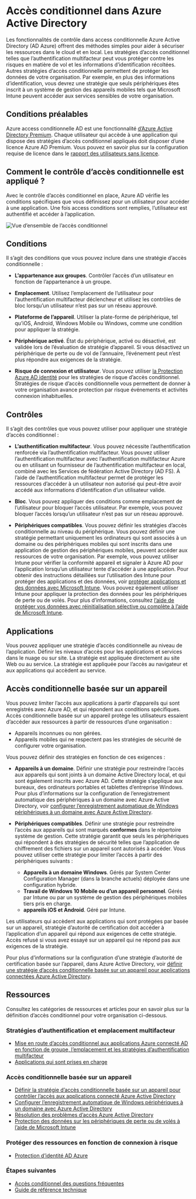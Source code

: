 <Properties
    pageTitle="Accès à conditionnelle Azure Active Directory | Microsoft Azure"  
    description="Utiliser le contrôle d’accès conditionnel dans Azure Active Directory pour vérifier des conditions spécifiques lors de l’authentification pour l’accès aux applications."  
    services="active-directory"
    keywords="accès conditionnel aux applications, accès conditionnel avec Azure AD, un accès sécurisé aux ressources d’entreprise, les stratégies d’accès conditionnel"
    documentationCenter=""
    authors="markusvi"
    manager="femila"
    editor=""/>

<tags
    ms.service="active-directory"
    ms.devlang="na"
    ms.topic="article"
    ms.tgt_pltfrm="na"
    ms.workload="identity"
    ms.date="09/21/2016"
    ms.author="markvi"/>


# <a name="conditional-access-in-azure-active-directory"></a>Accès conditionnel dans Azure Active Directory   

Les fonctionnalités de contrôle dans access conditionnelle Azure Active Directory (AD Azure) offrent des méthodes simples pour aider à sécuriser les ressources dans le cloud et en local. Les stratégies d’accès conditionnel telles que l’authentification multifacteur peut vous protéger contre les risques en matière de vol et les informations d’identification récoltées. Autres stratégies d’accès conditionnelle permettent de protéger les données de votre organisation. Par exemple, en plus des informations d’identification, vous devrez une stratégie que seuls périphériques êtes inscrit à un système de gestion des appareils mobiles tels que Microsoft Intune peuvent accéder aux services sensibles de votre organisation.


## <a name="prerequisites"></a>Conditions préalables

Azure access conditionnelle AD est une fonctionnalité [d’Azure Active Directory Premium](http://www.microsoft.com/identity). Chaque utilisateur qui accède à une application qui dispose des stratégies d’accès conditionnel appliqués doit disposer d’une licence Azure AD Premium. Vous pouvez en savoir plus sur la configuration requise de licence dans le [rapport des utilisateurs sans licence](https://aka.ms/utc5ix).


## <a name="how-is-conditional-access-control-enforced"></a>Comment le contrôle d’accès conditionnelle est appliqué ?  

Avec le contrôle d’accès conditionnel en place, Azure AD vérifie les conditions spécifiques que vous définissez pour un utilisateur pour accéder à une application. Une fois access conditions sont remplies, l’utilisateur est authentifié et accéder à l’application.  

![Vue d’ensemble de l’accès conditionnel](./media/active-directory-conditional-access/conditionalaccess-overview.png)

## <a name="conditions"></a>Conditions

Il s’agit des conditions que vous pouvez inclure dans une stratégie d’accès conditionnelle :

- **L’appartenance aux groupes**. Contrôler l’accès d’un utilisateur en fonction de l’appartenance à un groupe.

- **Emplacement**. Utilisez l’emplacement de l’utilisateur pour l’authentification multifacteur déclencheur et utilisez les contrôles de bloc lorsqu’un utilisateur n’est pas sur un réseau approuvé.

- **Plateforme de l’appareil**. Utiliser la plate-forme de périphérique, tel qu’iOS, Android, Windows Mobile ou Windows, comme une condition pour appliquer la stratégie.

- **Périphérique activé**. État du périphérique, activé ou désactivé, est validée lors de l’évaluation de stratégie d’appareil. Si vous désactivez un périphérique de perte ou de vol de l’annuaire, l’événement peut n’est plus répondre aux exigences de la stratégie.

- **Risque de connexion et utilisateur**. Vous pouvez utiliser [la Protection Azure AD identité](active-directory-identityprotection.md) pour les stratégies de risque d’accès conditionnel. Stratégies de risque d’accès conditionnelle vous permettent de donner à votre organisation avance protection par risque événements et activités connexion inhabituelles.


## <a name="controls"></a>Contrôles

Il s’agit des contrôles que vous pouvez utiliser pour appliquer une stratégie d’accès conditionnel :

- **L’authentification multifacteur**. Vous pouvez nécessite l’authentification renforcée via l’authentification multifacteur. Vous pouvez utiliser l’authentification multifacteur avec l’authentification multifacteur Azure ou en utilisant un fournisseur de l’authentification multifacteur en local, combiné avec les Services de fédération Active Directory (AD FS). À l’aide de l’authentification multifacteur permet de protéger les ressources d’accéder à un utilisateur non autorisé qui peut-être avoir accédé aux informations d’identification d’un utilisateur valide.

- **Bloc**. Vous pouvez appliquer des conditions comme emplacement de l’utilisateur pour bloquer l’accès utilisateur. Par exemple, vous pouvez bloquer l’accès lorsqu’un utilisateur n’est pas sur un réseau approuvé.

- **Périphériques compatibles**. Vous pouvez définir les stratégies d’accès conditionnelle au niveau du périphérique. Vous pouvez définir une stratégie permettant uniquement les ordinateurs qui sont associés à un domaine ou des périphériques mobiles qui sont inscrits dans une application de gestion des périphériques mobiles, peuvent accéder aux ressources de votre organisation. Par exemple, vous pouvez utiliser Intune pour vérifier la conformité appareil et signaler à Azure AD pour l’application lorsqu’un utilisateur tente d’accéder à une application. Pour obtenir des instructions détaillées sur l’utilisation des Intune pour protéger des applications et des données, voir [protéger applications et des données avec Microsoft Intune](https://docs.microsoft.com/intune/deploy-use/protect-apps-and-data-with-microsoft-intune). Vous pouvez également utiliser Intune pour appliquer la protection des données pour les périphériques de perte ou de volés. Pour plus d’informations, consultez [l’aide de protéger vos données avec réinitialisation sélective ou complète à l’aide de Microsoft Intune](https://docs.microsoft.com/intune/deploy-use/use-remote-wipe-to-help-protect-data-using-microsoft-intune).

## <a name="applications"></a>Applications

Vous pouvez appliquer une stratégie d’accès conditionnelle au niveau de l’application. Définir les niveaux d’accès pour les applications et services dans le nuage ou sur site. La stratégie est appliquée directement au site Web ou au service. La stratégie est appliquée pour l’accès au navigateur et aux applications qui accèdent au service.


## <a name="device-based-conditional-access"></a>Accès conditionnelle basée sur un appareil

Vous pouvez limiter l’accès aux applications à partir d’appareils qui sont enregistrés avec Azure AD, et qui répondent aux conditions spécifiques. Accès conditionnelle basée sur un appareil protège les utilisateurs essaient d’accéder aux ressources à partir de ressources d’une organisation :

- Appareils inconnues ou non gérées.
- Appareils mobiles qui ne respectent pas les stratégies de sécurité de configurer votre organisation.

Vous pouvez définir des stratégies en fonction de ces exigences :

- **Appareils à un domaine**. Définir une stratégie pour restreindre l’accès aux appareils qui sont joints à un domaine Active Directory local, et qui sont également inscrits avec Azure AD. Cette stratégie s’applique aux bureaux, des ordinateurs portables et tablettes d’entreprise Windows.
Pour plus d’informations sur la configuration de l’enregistrement automatique des périphériques à un domaine avec Azure Active Directory, voir [configurer l’enregistrement automatique de Windows périphériques à un domaine avec Azure Active Directory](active-directory-conditional-access-automatic-device-registration-setup.md).

- **Périphériques compatibles**. Définir une stratégie pour restreindre l’accès aux appareils qui sont marqués **conformes** dans le répertoire système de gestion. Cette stratégie garantit que seuls les périphériques qui répondent à des stratégies de sécurité telles que l’application de chiffrement des fichiers sur un appareil sont autorisés à accéder. Vous pouvez utiliser cette stratégie pour limiter l’accès à partir des périphériques suivants :

    - **Appareils à un domaine Windows**. Gérés par System Center Configuration Manager (dans la branche actuels) déployée dans une configuration hybride.
    - **Travail de Windows 10 Mobile ou d’un appareil personnel**. Gérés par Intune ou par un système de gestion des périphériques mobiles tiers pris en charge.
    - **appareils iOS et Android**. Géré par Intune.


Les utilisateurs qui accèdent aux applications qui sont protégées par basée sur un appareil, stratégie d’autorité de certification doit accéder à l’application d’un appareil qui répond aux exigences de cette stratégie. Accès refusé si vous avez essayé sur un appareil qui ne répond pas aux exigences de la stratégie.

Pour plus d’informations sur la configuration d’une stratégie d’autorité de certification basée sur l’appareil, dans Azure Active Directory, voir [définir une stratégie d’accès conditionnelle basée sur un appareil pour applications connectées Azure Active Directory](active-directory-conditional-access-policy-connected-applications.md).

## <a name="resources"></a>Ressources

Consultez les catégories de ressources et articles pour en savoir plus sur la définition d’accès conditionnel pour votre organisation ci-dessous.


### <a name="multi-factor-authentication-and-location-policies"></a>Stratégies d’authentification et emplacement multifacteur

- [Mise en route d’accès conditionnel aux applications Azure connecté AD en fonction de groupe, l’emplacement et les stratégies d’authentification multifacteur](active-directory-conditional-access-azuread-connected-apps.md)
- [Applications qui sont prises en charge](active-directory-conditional-access-supported-apps.md)


### <a name="device-based-conditional-access"></a>Accès conditionnelle basée sur un appareil

- [Définir la stratégie d’accès conditionnelle basée sur un appareil pour contrôler l’accès aux applications connecté Azure Active Directory](active-directory-conditional-access-policy-connected-applications.md)
- [Configurer l’enregistrement automatique de Windows périphériques à un domaine avec Azure Active Directory](active-directory-conditional-access-automatic-device-registration-setup.md)
- [Résolution des problèmes d’accès Azure Active Directory](active-directory-conditional-access-device-remediation.md)
- [Protection des données sur les périphériques de perte ou de volés à l’aide de Microsoft Intune](https://docs.microsoft.com/intune/deploy-use/use-remote-wipe-to-help-protect-data-using-microsoft-intune)


### <a name="protect-resources-based-on-sign-in-risk"></a>Protéger des ressources en fonction de connexion à risque

-   [Protection d’identité AD Azure](active-directory-identityprotection.md)

### <a name="next-steps"></a>Étapes suivantes

- [Accès conditionnel des questions fréquentes](active-directory-conditional-faqs.md)
- [Guide de référence technique](active-directory-conditional-access-technical-reference.md)
